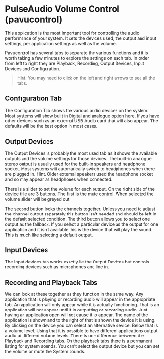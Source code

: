 # PulseAudio Volume Control (pavucontrol)

This application is the most important tool for controlling the audio performance of your system. It sets the devices used, the output and input settings, per application settings as well as the volume.

Pavucontrol has several tabs to separate the various functions and it is worth taking a few minutes to explore the settings on each tab. In order from left to right they are Playback, Recording, Output Devices, Input Devices and Configuration.

>Hint. You may need to click on the left and right arrows to see all the tabs.

## Configuration Tab
The Configuration Tab shows the various audio devices on the system. Most systems will show built in Digital and analogue option here. If you have other devices such as an external USB Audio card that will also appear. The defaults will be the best option in most cases.

## Output Devices
The Output Devices is probably the most used tab as it shows the available outputs and the volume settings for those devices. The built-in analogue stereo output is usually used for the built-in speakers and headphone socket. Most systems will automatically switch to headphones when there are plugged in. Hint. Older external speakers used the headphone socket and so may appear as headphones when connected.

There is a slider to set the volume for each output. On the right side of the device title are 3 buttons. The first is the mute control. When selected the volume slider will be greyed out.

The second button locks the channels together. Unless you need to adjust the channel output separately this button isn’t needed and should be left in the default selected condition. The third button allows you to select one output as the fallback. If you select a particular device as the output for one application and it isn’t available this is the device that will play the sound. This is much like selecting a default output.

## Input Devices
The Input devices tab works exactly lie the Output Devices but controls recording devices such as microphones and line in.

## Recording and Playback Tabs
We can look at these together as they function in the same way. Any application that is playing or recording audio will appear in the appropriate tab. An application will only appear while it is actually functioning. That is an application will not appear until it is outputting or recording audio. Just having an application open will not cause it to appear. The name of the application is shown and to the right of that is shown the device it is using. By clicking on the device you can select an alternative device. Below that is a volume level. Using that it is possible to have different applications output audio at different volume levels. There is one difference between the Playback and Recording tabs. On the playback tabs there is a permanent listing for system sounds. You can’t select the output device but you can set the volume or mute the System sounds.
